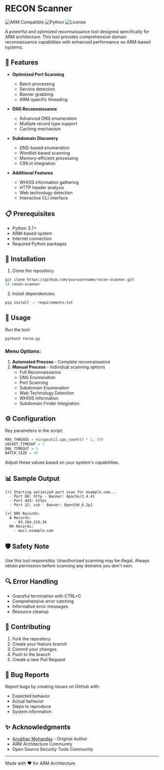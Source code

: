 # RECON Scanner
![ARM Compatible](https://img.shields.io/badge/ARM-Compatible-green)
![Python](https://img.shields.io/badge/Python-3.7%2B-blue)
![License](https://img.shields.io/badge/License-MIT-yellow)

A powerful and optimized reconnaissance tool designed specifically for ARM architecture. This tool provides comprehensive domain reconnaissance capabilities with enhanced performance on ARM-based systems.

## 🚀 Features

- **Optimized Port Scanning**
  - Batch processing
  - Service detection
  - Banner grabbing
  - ARM-specific threading

- **DNS Reconnaissance**
  - Advanced DNS enumeration
  - Multiple record type support
  - Caching mechanism

- **Subdomain Discovery**
  - DNS-based enumeration
  - Wordlist-based scanning
  - Memory-efficient processing
  - C99.nl integration

- **Additional Features**
  - WHOIS information gathering
  - HTTP header analysis
  - Web technology detection
  - Interactive CLI interface

## 📋 Prerequisites

- Python 3.7+
- ARM-based system
- Internet connection
- Required Python packages

## 🔧 Installation

1. Clone the repository:
```bash
git clone https://github.com/yourusername/recon-scanner.git
cd recon-scanner
```

2. Install dependencies:
```bash
pip install -r requirements.txt
```

## 🚦 Usage

Run the tool:
```bash
python3 recon.py
```

### Menu Options:
1. **Automated Process** - Complete reconnaissance
2. **Manual Process** - Individual scanning options
   - Full Reconnaissance
   - DNS Enumeration
   - Port Scanning
   - Subdomain Enumeration
   - Web Technology Detection
   - WHOIS Information
   - Subdomain Finder Integration

## ⚙️ Configuration

Key parameters in the script:

```python
MAX_THREADS = min(psutil.cpu_count() * 2, 50)
SOCKET_TIMEOUT = 3
DNS_TIMEOUT = 5
BATCH_SIZE = 50
```

Adjust these values based on your system's capabilities.

## 📊 Sample Output

```plaintext
[+] Starting optimized port scan for example.com...
  - Port 80: http - Banner: Apache/2.4.41
  - Port 443: https
  - Port 22: ssh - Banner: OpenSSH_8.2p1

[+] DNS Records:
  A Records:
    - 93.184.216.34
  MX Records:
    - mail.example.com
```

## 🛡️ Safety Note

Use this tool responsibly. Unauthorized scanning may be illegal. Always obtain permission before scanning any domains you don't own.

## 🔍 Error Handling

- Graceful termination with CTRL+C
- Comprehensive error catching
- Informative error messages
- Resource cleanup


## 🤝 Contributing

1. Fork the repository
2. Create your feature branch
3. Commit your changes
4. Push to the branch
5. Create a new Pull Request

## 🐛 Bug Reports

Report bugs by creating issues on GitHub with:
- Expected behavior
- Actual behavior
- Steps to reproduce
- System information

## ✨ Acknowledgments

- [Anubhav Mohandas](https://github.com/anubhavmohandas) - Original Author
- ARM Architecture Community
- Open Source Security Tools Community

---
Made with ❤️ for ARM Architecture